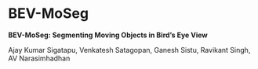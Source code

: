 # BEV-MoSeg
**BEV-MoSeg: Segmenting Moving Objects in Bird’s Eye View** 

Ajay Kumar Sigatapu, Venkatesh Satagopan, Ganesh Sistu, Ravikant Singh, AV Narasimhadhan

